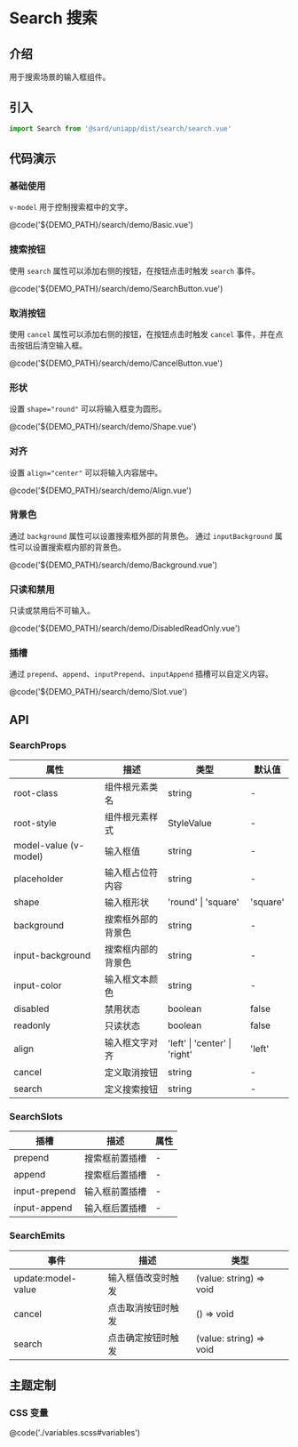 # Search 搜索

## 介绍

用于搜索场景的输入框组件。

## 引入

```ts
import Search from '@sard/uniapp/dist/search/search.vue'
```

## 代码演示

### 基础使用

`v-model` 用于控制搜索框中的文字。

@code('${DEMO_PATH}/search/demo/Basic.vue')

### 搜索按钮

使用 `search` 属性可以添加右侧的按钮，在按钮点击时触发 `search` 事件。

@code('${DEMO_PATH}/search/demo/SearchButton.vue')

### 取消按钮

使用 `cancel` 属性可以添加右侧的按钮，在按钮点击时触发 `cancel` 事件，并在点击按钮后清空输入框。

@code('${DEMO_PATH}/search/demo/CancelButton.vue')

### 形状

设置 `shape="round"` 可以将输入框变为圆形。

@code('${DEMO_PATH}/search/demo/Shape.vue')

### 对齐

设置 `align="center"` 可以将输入内容居中。

@code('${DEMO_PATH}/search/demo/Align.vue')

### 背景色

通过 `background` 属性可以设置搜索框外部的背景色。
通过 `inputBackground` 属性可以设置搜索框内部的背景色。

@code('${DEMO_PATH}/search/demo/Background.vue')

### 只读和禁用

只读或禁用后不可输入。

@code('${DEMO_PATH}/search/demo/DisabledReadOnly.vue')

### 插槽

通过 `prepend`、`append`、`inputPrepend`、`inputAppend` 插槽可以自定义内容。

@code('${DEMO_PATH}/search/demo/Slot.vue')

## API

### SearchProps

| 属性                  | 描述               | 类型                          | 默认值   |
| --------------------- | ------------------ | ----------------------------- | -------- |
| root-class            | 组件根元素类名     | string                        | -        |
| root-style            | 组件根元素样式     | StyleValue                    | -        |
| model-value (v-model) | 输入框值           | string                        | -        |
| placeholder           | 输入框占位符内容   | string                        | -        |
| shape                 | 输入框形状         | 'round' \| 'square'           | 'square' |
| background            | 搜索框外部的背景色 | string                        | -        |
| input-background      | 搜索框内部的背景色 | string                        | -        |
| input-color           | 输入框文本颜色     | string                        | -        |
| disabled              | 禁用状态           | boolean                       | false    |
| readonly              | 只读状态           | boolean                       | false    |
| align                 | 输入框文字对齐     | 'left' \| 'center' \| 'right' | 'left'   |
| cancel                | 定义取消按钮       | string                        | -        |
| search                | 定义搜索按钮       | string                        | -        |

### SearchSlots

| 插槽          | 描述           | 属性 |
| ------------- | -------------- | ---- |
| prepend       | 搜索框前置插槽 | -    |
| append        | 搜索框后置插槽 | -    |
| input-prepend | 输入框前置插槽 | -    |
| input-append  | 输入框后置插槽 | -    |

### SearchEmits

| 事件               | 描述               | 类型                    |
| ------------------ | ------------------ | ----------------------- |
| update:model-value | 输入框值改变时触发 | (value: string) => void |
| cancel             | 点击取消按钮时触发 | () => void              |
| search             | 点击确定按钮时触发 | (value: string) => void |

## 主题定制

### CSS 变量

@code('./variables.scss#variables')
